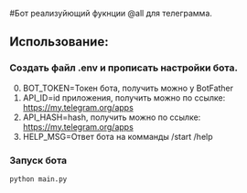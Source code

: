 #Бот реализуйющий фукнции @all для телеграмма.

## Использование:
### Создать файл .env и прописать настройки бота.
0. BOT_TOKEN=Токен бота, получить можно у BotFather
0. API_ID=id приложения, получить можно по ссылке: https://my.telegram.org/apps
0. API_HASH=hash, получить можно по ссылке: https://my.telegram.org/apps
0. HELP_MSG=Ответ бота на комманды /start /help

### Запуск бота  
`python main.py`

